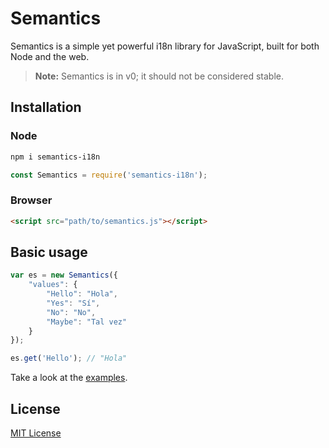 # Semantics

<!--
  TODO: Add the following:
    - [x] Summary / Overview
    - [x] Installation
    - [x] Basic usage / Example
    - [ ] API Docs
    - [ ] Related resources
    - [ ] Link to contributor info
    - [ ] Tests
    - [x] License
-->

Semantics is a simple yet powerful i18n library for JavaScript, built for both Node and the web.

> **Note:** Semantics is in v0; it should not be considered stable.

## Installation

### Node
```bash
npm i semantics-i18n
```
```js
const Semantics = require('semantics-i18n');
```

### Browser
```html
<script src="path/to/semantics.js"></script>
```

## Basic usage
```js
var es = new Semantics({
    "values": {
        "Hello": "Hola",
        "Yes": "Sí",
        "No": "No",
        "Maybe": "Tal vez"
    }
});

es.get('Hello'); // "Hola"
```

Take a look at the [examples][examples].

## License
[MIT License][license]

[examples]: https://github.com/MindfulMinun/Semantics/tree/master/src/examples
[license]: https://github.com/MindfulMinun/Semantics/blob/master/LICENSE
